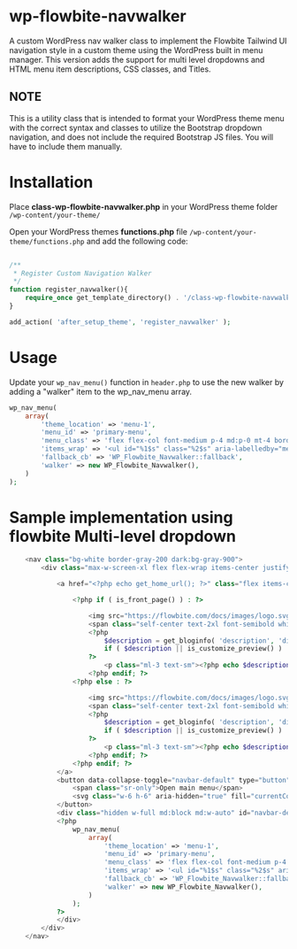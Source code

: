 # wp-flowbite-navwalker
A custom WordPress nav walker class to implement the Flowbite Tailwind UI navigation style in a custom theme using the WordPress built in menu manager. This version adds the support for multi level dropdowns and HTML menu item descriptions, CSS classes, and Titles.


## NOTE
This is a utility class that is intended to format your WordPress theme menu with the correct syntax and classes to utilize the Bootstrap dropdown navigation, and does not include the required Bootstrap JS files. You will have to include them manually.

# Installation
Place **class-wp-flowbite-navwalker.php** in your WordPress theme folder `/wp-content/your-theme/`

Open your WordPress themes **functions.php** file `/wp-content/your-theme/functions.php` and add the following code:

```php

/**
 * Register Custom Navigation Walker
 */
function register_navwalker(){
    require_once get_template_directory() . '/class-wp-flowbite-navwalker.php';
}

add_action( 'after_setup_theme', 'register_navwalker' );

```

# Usage

Update your `wp_nav_menu()` function in `header.php` to use the new walker by adding a "walker" item to the wp_nav_menu array.

```php
wp_nav_menu(
    array(
        'theme_location' => 'menu-1',
        'menu_id' => 'primary-menu',
        'menu_class' => 'flex flex-col font-medium p-4 md:p-0 mt-4 border border-gray-100 rounded-lg bg-gray-50 md:flex-row md:space-x-8 md:mt-0 md:border-0 md:bg-white dark:bg-gray-800 md:dark:bg-gray-900 dark:border-gray-700',
        'items_wrap' => '<ul id="%1$s" class="%2$s" aria-labelledby="menu">%3$s</ul>',
        'fallback_cb' => 'WP_Flowbite_Navwalker::fallback',
        'walker' => new WP_Flowbite_Navwalker(),
    )
);

```

# Sample implementation using flowbite Multi-level dropdown

```php
    <nav class="bg-white border-gray-200 dark:bg-gray-900">
        <div class="max-w-screen-xl flex flex-wrap items-center justify-between mx-auto p-4">

            <a href="<?php echo get_home_url(); ?>" class="flex items-center">

                <?php if ( is_front_page() ) : ?>

                    <img src="https://flowbite.com/docs/images/logo.svg" class="h-8 mr-3" alt="Flowbite Logo" />
                    <span class="self-center text-2xl font-semibold whitespace-nowrap dark:text-white"><?php bloginfo( 'name' ); ?></span>
                    <?php
                        $description = get_bloginfo( 'description', 'display' );
                        if ( $description || is_customize_preview() ) :
                    ?>
                        <p class="ml-3 text-sm"><?php echo $description; // phpcs:ignore WordPress.Security.EscapeOutput.OutputNotEscaped ?></p>
                    <?php endif; ?>
                <?php else : ?>

                    <img src="https://flowbite.com/docs/images/logo.svg" class="h-8 mr-3" alt="Flowbite Logo" />
                    <span class="self-center text-2xl font-semibold whitespace-nowrap dark:text-white"><?php bloginfo( 'name' ); ?></span>
                    <?php
                        $description = get_bloginfo( 'description', 'display' );
                        if ( $description || is_customize_preview() ) :
                    ?>
                        <p class="ml-3 text-sm"><?php echo $description; // phpcs:ignore WordPress.Security.EscapeOutput.OutputNotEscaped ?></p>
                    <?php endif; ?>
                <?php endif; ?>
            </a>
            <button data-collapse-toggle="navbar-default" type="button" class="inline-flex items-center p-2 ml-3 text-sm text-gray-500 rounded-lg md:hidden hover:bg-gray-100 focus:outline-none focus:ring-2 focus:ring-gray-200 dark:text-gray-400 dark:hover:bg-gray-700 dark:focus:ring-gray-600" aria-controls="navbar-default" aria-expanded="false">
                <span class="sr-only">Open main menu</span>
                <svg class="w-6 h-6" aria-hidden="true" fill="currentColor" viewBox="0 0 20 20" xmlns="http://www.w3.org/2000/svg"><path fill-rule="evenodd" d="M3 5a1 1 0 011-1h12a1 1 0 110 2H4a1 1 0 01-1-1zM3 10a1 1 0 011-1h12a1 1 0 110 2H4a1 1 0 01-1-1zM3 15a1 1 0 011-1h12a1 1 0 110 2H4a1 1 0 01-1-1z" clip-rule="evenodd"></path></svg>
            </button>
            <div class="hidden w-full md:block md:w-auto" id="navbar-default">
            <?php
                wp_nav_menu(
                    array(
                        'theme_location' => 'menu-1',
                        'menu_id' => 'primary-menu',
                        'menu_class' => 'flex flex-col font-medium p-4 md:p-0 mt-4 border border-gray-100 rounded-lg bg-gray-50 md:flex-row md:space-x-8 md:mt-0 md:border-0 md:bg-white dark:bg-gray-800 md:dark:bg-gray-900 dark:border-gray-700',
                        'items_wrap' => '<ul id="%1$s" class="%2$s" aria-labelledby="menu">%3$s</ul>',
                        'fallback_cb' => 'WP_Flowbite_Navwalker::fallback',
                        'walker' => new WP_Flowbite_Navwalker(),
                    )
                );
            ?>
            </div>
        </div>
    </nav>
```
